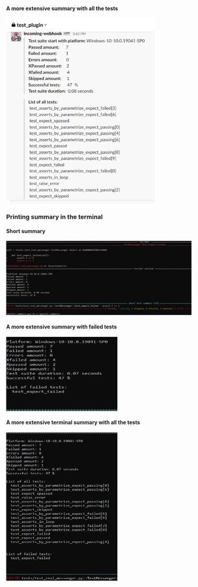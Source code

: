 #### **A more extensive summary with all the tests**
    
<img src="./images/pytest-summary-optional-slack.png" width="400" height="500">


### **Printing summary in the terminal**

#### **Short summary**
<img src="./images/pytest-summary-stdout.png" width="500" height="200">

#### **A more extensive summary with failed tests**
<img src="./images/pytest-summary-optional.png" width="300" height="200">

#### **A more extensive terminal summary with all the tests**
<img src="./images/pytest-summary-optional-all.png" width="300" height="400">